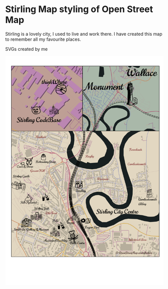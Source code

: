 # Stirling Map styling of Open Street Map

Stirling is a lovely city, I used to live and work there. I have created this map to remember all my favourite places.

SVGs created by me

![](https://github.com/popelnuh/stirling_osm/blob/master/stirling.png)
